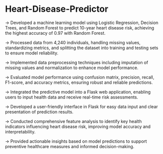 # Heart-Disease-Predictor
-> Developed a machine learning model using Logistic Regression, Decision Trees, and Random Forest to predict 10-year heart disease risk, achieving the highest accuracy of 0.97 with Random Forest.

-> Processed data from 4,240 individuals, handling missing values, standardizing metrics, and splitting the dataset into training and testing sets to ensure model reliability.

-> Implemented data preprocessing techniques including imputation of missing values and normalization to enhance model performance.

-> Evaluated model performance using confusion matrix, precision, recall, F1-score, and accuracy metrics, ensuring robust and reliable predictions.

-> Integrated the predictive model into a Flask web application, enabling users to input health data and receive real-time risk assessments.

-> Developed a user-friendly interface in Flask for easy data input and clear presentation of prediction results.

-> Conducted comprehensive feature analysis to identify key health indicators influencing heart disease risk, improving model accuracy and interpretability.

-> Provided actionable insights based on model predictions to support preventive healthcare measures and informed decision-making.
